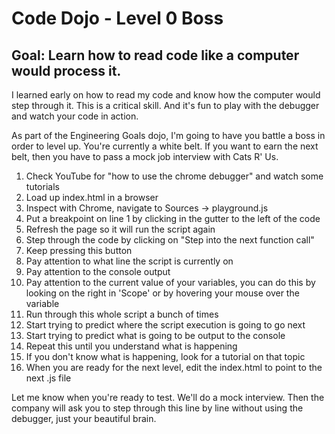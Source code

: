 # Code Dojo - Level 0 Boss

## Goal: Learn how to read code like a computer would process it.

I learned early on how to read my code and know how the computer would step through it. This is a critical skill. And it's fun to play with the debugger and watch your code in action.

As part of the Engineering Goals dojo, I'm going to have you battle a boss in order to level up. You're currently a white belt. If you want to earn the next belt, then you have to pass a mock job interview with Cats R' Us.

1. Check YouTube for "how to use the chrome debugger" and watch some tutorials
2. Load up index.html in a browser
3. Inspect with Chrome, navigate to Sources -> playground.js
4. Put a breakpoint on line 1 by clicking in the gutter to the left of the code
5. Refresh the page so it will run the script again
6. Step through the code by clicking on "Step into the next function call"
7. Keep pressing this button
8. Pay attention to what line the script is currently on
9. Pay attention to the console output
10. Pay attention to the current value of your variables, you can do this by looking on the right in 'Scope' or by hovering your mouse over the variable
11. Run through this whole script a bunch of times
12. Start trying to predict where the script execution is going to go next
13. Start trying to predict what is going to be output to the console
14. Repeat this until you understand what is happening
15. If you don't know what is happening, look for a tutorial on that topic
16. When you are ready for the next level, edit the index.html to point to the next .js file

Let me know when you're ready to test. We'll do a mock interview. Then the company will ask you to step through this line by line without using the debugger, just your beautiful brain.
